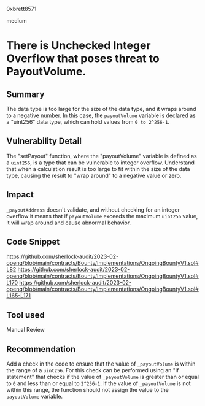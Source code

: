 0xbrett8571

medium

# There is Unchecked Integer Overflow that poses threat to PayoutVolume.

## Summary
The data type is too large for the size of the data type, and it wraps around to a negative number. In this case, the `payoutVolume` variable is declared as a "uint256" data type, which can hold values from `0 to 2^256-1`.

## Vulnerability Detail
The "setPayout" function, where the "payoutVolume" variable is defined as a `uint256`, is a type that can be vulnerable to integer overflow. Understand that when a calculation result is too large to fit within the size of the data type, causing the result to "wrap around" to a negative value or zero.

## Impact
`_payoutAddress` doesn't validate, and without checking for an integer overflow it means that if `payoutVolume` exceeds the maximum `uint256` value, it will wrap around and cause abnormal behavior.

## Code Snippet
https://github.com/sherlock-audit/2023-02-openq/blob/main/contracts/Bounty/Implementations/OngoingBountyV1.sol#L82
https://github.com/sherlock-audit/2023-02-openq/blob/main/contracts/Bounty/Implementations/OngoingBountyV1.sol#L170
https://github.com/sherlock-audit/2023-02-openq/blob/main/contracts/Bounty/Implementations/OngoingBountyV1.sol#L165-L171

## Tool used

Manual Review

## Recommendation
Add a check in the code to ensure that the value of `_payoutVolume` is within the range of a `uint256`.
For this check can be performed using an "if statement" that checks if the value of `_payoutVolume` is greater than or equal to `0` and less than or equal to `2^256-1`. 
If the value of `_payoutVolume` is not within this range, the function should not assign the value to the `payoutVolume` variable.
